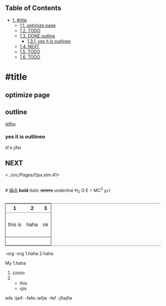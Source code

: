 <div id="table-of-contents">
<h2>Table of Contents</h2>
<div id="text-table-of-contents">
<ul>
<li><a href="#org5446d7b">1. #title</a>
<ul>
<li><a href="#org784c9b8">1.1. optimize page</a></li>
<li><a href="#orgc6c179f">1.2. <span class="todo TODO">TODO</span> </a></li>
<li><a href="#orgdb86b3c">1.3. <span class="done DONE">DONE</span> outline</a>
<ul>
<li><a href="#org763b3f5">1.3.1. yes it is outlineo</a></li>
</ul>
</li>
<li><a href="#org8e29847">1.4. NEXT</a></li>
<li><a href="#orge0f697a">1.5. <span class="todo TODO">TODO</span> </a></li>
<li><a href="#orgf95fd44">1.6. <span class="todo TODO">TODO</span> </a></li>
</ul>
</li>
</ul>
</div>
</div>

<a id="org5446d7b"></a>

# #title


<a id="org784c9b8"></a>

## optimize page


<a id="orgc6c179f"></a>

## 


<a id="orgdb86b3c"></a>

## outline

[githu](https://github.com/Numberartificial/cibops)


<a id="org763b3f5"></a>

### yes it is outlineo

iif k
jifei


<a id="org8e29847"></a>

## NEXT

<../src/Pages/Ops.elm:41>


<a id="orge0f697a"></a>

## 

\#<a id="org4305256"></a>
[锚点](#org4305256)
**bold**
*italic*
<del>delete</del>
<span class="underline">underline</span>
H<sub>2</sub> O
E = MC<sup>2</sup>
`git`


<a id="orgf95fd44"></a>

## 

<table border="2" cellspacing="0" cellpadding="6" rules="groups" frame="hsides">


<colgroup>
<col  class="org-left" />

<col  class="org-left" />

<col  class="org-left" />
</colgroup>
<thead>
<tr>
<th scope="col" class="org-left">1</th>
<th scope="col" class="org-left">2</th>
<th scope="col" class="org-left">3</th>
</tr>
</thead>

<tbody>
<tr>
<td class="org-left">&#xa0;</td>
<td class="org-left">&#xa0;</td>
<td class="org-left">&#xa0;</td>
</tr>


<tr>
<td class="org-left">this is</td>
<td class="org-left">haha</td>
<td class="org-left">ok</td>
</tr>


<tr>
<td class="org-left">&#xa0;</td>
<td class="org-left">&#xa0;</td>
<td class="org-left">&#xa0;</td>
</tr>
</tbody>

<tbody>
<tr>
<td class="org-left">&#xa0;</td>
<td class="org-left">&#xa0;</td>
<td class="org-left">&#xa0;</td>
</tr>
</tbody>
</table>

-org
-org
1.haha
2.haha

My 
1.haha

1.  zzozo
2.  -   this
    -   sjis

iefe     :ijeif:
-fefe::iefjie
-fef ::jfiejfie

